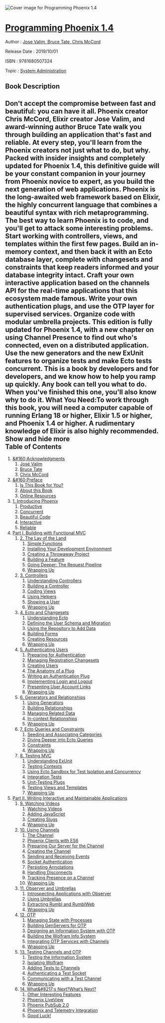 ![Cover image for Programming Phoenix 1.4](https://imgdetail.ebookreading.net/cover/cover/20200215/EB9781680507324.jpg)

[Programming Phoenix 1.4](https://ebookreading.net/view/book/Programming+Phoenix+1.4-EB9781680507324_1.html "Programming Phoenix 1.4")
====================================================================================================================

Author : [Jose Valim](https://ebookreading.net/search/author/Jose+Valim),[ Bruce Tate](https://ebookreading.net/search/author/+Bruce+Tate),[ Chris McCord](https://ebookreading.net/search/author/+Chris+McCord)

Release Date : 2019/10/01

ISBN : 9781680507324

Topic : [System Administration](https://ebookreading.net/search/category/system-administration)

Book Description
-----------------

 Don't accept the compromise between fast and beautiful: you can have it all. Phoenix creator Chris McCord, Elixir creator Jose Valim, and award-winning author Bruce Tate walk you through building an application that's fast and reliable. At every step, you'll learn from the Phoenix creators not just what to do, but why. Packed with insider insights and completely updated for Phoenix 1.4, this definitive guide will be your constant companion in your journey from Phoenix novice to expert, as you build the next generation of web applications.
Phoenix is the long-awaited web framework based on Elixir, the highly concurrent language that combines a beautiful syntax with rich metaprogramming. The best way to learn Phoenix is to code, and you'll get to attack some interesting problems. Start working with controllers, views, and templates within the first few pages. Build an in-memory context, and then back it with an Ecto database layer, complete with changesets and constraints that keep readers informed and your database integrity intact. Craft your own interactive application based on the channels API for the real-time applications that this ecosystem made famous. Write your own authentication plugs, and use the OTP layer for supervised services. Organize code with modular umbrella projects.
This edition is fully updated for Phoenix 1.4, with a new chapter on using Channel Presence to find out who's connected, even on a distributed application. Use the new generators and the new ExUnit features to organize tests and make Ecto tests concurrent.
This is a book by developers and for developers, and we know how to help you ramp up quickly. Any book can tell you what to do. When you've finished this one, you'll also know why to do it.
What You Need:To work through this book, you will need a computer capable of running Erlang 18 or higher, Elixir 1.5 or higher, and Phoenix 1.4 or higher. A rudimentary knowledge of Elixir is also highly recommended.
        Show and hide more                
Table of Contents
-----------------

1. [&amp;#160;Acknowledgments](https://ebookreading.net/view/book/Programming+Phoenix+1.4-EB9781680507324_6.html#d24e130)
    1. [José Valim](https://ebookreading.net/view/book/Programming+Phoenix+1.4-EB9781680507324_7.html#d24e145)
    1. [Bruce Tate](https://ebookreading.net/view/book/Programming+Phoenix+1.4-EB9781680507324_8.html#d24e153)
    1. [Chris McCord](https://ebookreading.net/view/book/Programming+Phoenix+1.4-EB9781680507324_9.html#d24e162)
1. [&amp;#160;Preface](https://ebookreading.net/view/book/Programming+Phoenix+1.4-EB9781680507324_10.html#d24e178)
    1. [Is This Book for You?](https://ebookreading.net/view/book/Programming+Phoenix+1.4-EB9781680507324_11.html#d24e202)
    1. [About this Book](https://ebookreading.net/view/book/Programming+Phoenix+1.4-EB9781680507324_12.html#d24e388)
    1. [Online Resources](https://ebookreading.net/view/book/Programming+Phoenix+1.4-EB9781680507324_13.html#d24e399)
1. [1. Introducing Phoenix](https://ebookreading.net/view/book/Programming+Phoenix+1.4-EB9781680507324_14.html#d24e430)
    1. [Productive](https://ebookreading.net/view/book/Programming+Phoenix+1.4-EB9781680507324_15.html#d24e448)
    1. [Concurrent](https://ebookreading.net/view/book/Programming+Phoenix+1.4-EB9781680507324_16.html#d24e670)
    1. [Beautiful Code](https://ebookreading.net/view/book/Programming+Phoenix+1.4-EB9781680507324_17.html#d24e868)
    1. [Interactive](https://ebookreading.net/view/book/Programming+Phoenix+1.4-EB9781680507324_18.html#d24e1004)
    1. [Reliable](https://ebookreading.net/view/book/Programming+Phoenix+1.4-EB9781680507324_19.html#d24e1332)
1. [Part I. Building with Functional MVC](https://ebookreading.net/view/book/Programming+Phoenix+1.4-EB9781680507324_20.html#d24e1386)
    1. [2. The Lay of the Land](https://ebookreading.net/view/book/Programming+Phoenix+1.4-EB9781680507324_21.html#d24e1393)
        1. [Simple Functions](https://ebookreading.net/view/book/Programming+Phoenix+1.4-EB9781680507324_22.html#d24e1404)
        1. [Installing Your Development Environment](https://ebookreading.net/view/book/Programming+Phoenix+1.4-EB9781680507324_23.html#d24e1787)
        1. [Creating a Throwaway Project](https://ebookreading.net/view/book/Programming+Phoenix+1.4-EB9781680507324_24.html#d24e2142)
        1. [Building a Feature](https://ebookreading.net/view/book/Programming+Phoenix+1.4-EB9781680507324_25.html#d24e2378)
        1. [Going Deeper: The Request Pipeline](https://ebookreading.net/view/book/Programming+Phoenix+1.4-EB9781680507324_26.html#d24e3416)
        1. [Wrapping Up](https://ebookreading.net/view/book/Programming+Phoenix+1.4-EB9781680507324_27.html#d24e4859)
    1. [3. Controllers](https://ebookreading.net/view/book/Programming+Phoenix+1.4-EB9781680507324_28.html#chapter.controllers)
        1. [Understanding Controllers](https://ebookreading.net/view/book/Programming+Phoenix+1.4-EB9781680507324_29.html#d24e4899)
        1. [Building a Controller](https://ebookreading.net/view/book/Programming+Phoenix+1.4-EB9781680507324_30.html#d24e5849)
        1. [Coding Views](https://ebookreading.net/view/book/Programming+Phoenix+1.4-EB9781680507324_31.html#d24e6161)
        1. [Using Helpers](https://ebookreading.net/view/book/Programming+Phoenix+1.4-EB9781680507324_32.html#d24e6534)
        1. [Showing a User](https://ebookreading.net/view/book/Programming+Phoenix+1.4-EB9781680507324_33.html#d24e6901)
        1. [Wrapping Up](https://ebookreading.net/view/book/Programming+Phoenix+1.4-EB9781680507324_34.html#d24e7808)
    1. [4. Ecto and Changesets](https://ebookreading.net/view/book/Programming+Phoenix+1.4-EB9781680507324_35.html#chapter.ecto)
        1. [Understanding Ecto](https://ebookreading.net/view/book/Programming+Phoenix+1.4-EB9781680507324_36.html#d24e7855)
        1. [Defining the User Schema and Migration](https://ebookreading.net/view/book/Programming+Phoenix+1.4-EB9781680507324_37.html#d24e8063)
        1. [Using the Repository to Add Data](https://ebookreading.net/view/book/Programming+Phoenix+1.4-EB9781680507324_38.html#d24e8593)
        1. [Building Forms](https://ebookreading.net/view/book/Programming+Phoenix+1.4-EB9781680507324_39.html#d24e9018)
        1. [Creating Resources](https://ebookreading.net/view/book/Programming+Phoenix+1.4-EB9781680507324_40.html#d24e10046)
        1. [Wrapping Up](https://ebookreading.net/view/book/Programming+Phoenix+1.4-EB9781680507324_41.html#d24e10786)
    1. [5. Authenticating Users](https://ebookreading.net/view/book/Programming+Phoenix+1.4-EB9781680507324_42.html#chapter.authenticat)
        1. [Preparing for Authentication](https://ebookreading.net/view/book/Programming+Phoenix+1.4-EB9781680507324_43.html#d24e10842)
        1. [Managing Registration Changesets](https://ebookreading.net/view/book/Programming+Phoenix+1.4-EB9781680507324_44.html#d24e11111)
        1. [Creating Users](https://ebookreading.net/view/book/Programming+Phoenix+1.4-EB9781680507324_45.html#d24e11752)
        1. [The Anatomy of a Plug](https://ebookreading.net/view/book/Programming+Phoenix+1.4-EB9781680507324_46.html#d24e12083)
        1. [Writing an Authentication Plug](https://ebookreading.net/view/book/Programming+Phoenix+1.4-EB9781680507324_47.html#d24e12751)
        1. [Implementing Login and Logout](https://ebookreading.net/view/book/Programming+Phoenix+1.4-EB9781680507324_48.html#d24e13630)
        1. [Presenting User Account Links](https://ebookreading.net/view/book/Programming+Phoenix+1.4-EB9781680507324_49.html#d24e14361)
        1. [Wrapping Up](https://ebookreading.net/view/book/Programming+Phoenix+1.4-EB9781680507324_50.html#d24e14927)
    1. [6. Generators and Relationships](https://ebookreading.net/view/book/Programming+Phoenix+1.4-EB9781680507324_51.html#chapter.relationshi)
        1. [Using Generators](https://ebookreading.net/view/book/Programming+Phoenix+1.4-EB9781680507324_52.html#d24e14977)
        1. [Building Relationships](https://ebookreading.net/view/book/Programming+Phoenix+1.4-EB9781680507324_53.html#d24e16227)
        1. [Managing Related Data](https://ebookreading.net/view/book/Programming+Phoenix+1.4-EB9781680507324_54.html#d24e16783)
        1. [In-context Relationships](https://ebookreading.net/view/book/Programming+Phoenix+1.4-EB9781680507324_55.html#d24e17754)
        1. [Wrapping Up](https://ebookreading.net/view/book/Programming+Phoenix+1.4-EB9781680507324_56.html#d24e18376)
    1. [7. Ecto Queries and Constraints](https://ebookreading.net/view/book/Programming+Phoenix+1.4-EB9781680507324_57.html#chapter.queries)
        1. [Seeding and Associating Categories](https://ebookreading.net/view/book/Programming+Phoenix+1.4-EB9781680507324_58.html#d24e18454)
        1. [Diving Deeper into Ecto Queries](https://ebookreading.net/view/book/Programming+Phoenix+1.4-EB9781680507324_59.html#d24e19541)
        1. [Constraints](https://ebookreading.net/view/book/Programming+Phoenix+1.4-EB9781680507324_60.html#d24e20684)
        1. [Wrapping Up](https://ebookreading.net/view/book/Programming+Phoenix+1.4-EB9781680507324_61.html#d24e21703)
    1. [8. Testing MVC](https://ebookreading.net/view/book/Programming+Phoenix+1.4-EB9781680507324_62.html#chapter.testing_mvc)
        1. [Understanding ExUnit](https://ebookreading.net/view/book/Programming+Phoenix+1.4-EB9781680507324_63.html#d24e21861)
        1. [Testing Contexts](https://ebookreading.net/view/book/Programming+Phoenix+1.4-EB9781680507324_64.html#d24e22460)
        1. [Using Ecto Sandbox for Test Isolation and Concurrency](https://ebookreading.net/view/book/Programming+Phoenix+1.4-EB9781680507324_65.html#d24e24002)
        1. [Integration Tests](https://ebookreading.net/view/book/Programming+Phoenix+1.4-EB9781680507324_66.html#d24e24193)
        1. [Unit-Testing Plugs](https://ebookreading.net/view/book/Programming+Phoenix+1.4-EB9781680507324_67.html#d24e26038)
        1. [Testing Views and Templates](https://ebookreading.net/view/book/Programming+Phoenix+1.4-EB9781680507324_68.html#d24e26910)
        1. [Wrapping Up](https://ebookreading.net/view/book/Programming+Phoenix+1.4-EB9781680507324_69.html#d24e27176)
1. [Part II. Writing Interactive and Maintainable Applications](https://ebookreading.net/view/book/Programming+Phoenix+1.4-EB9781680507324_71.html#d24e27196)
    1. [9. Watching Videos](https://ebookreading.net/view/book/Programming+Phoenix+1.4-EB9781680507324_72.html#chapter.watching_vi)
        1. [Watching Videos](https://ebookreading.net/view/book/Programming+Phoenix+1.4-EB9781680507324_73.html#d24e27225)
        1. [Adding JavaScript](https://ebookreading.net/view/book/Programming+Phoenix+1.4-EB9781680507324_74.html#d24e28220)
        1. [Creating Slugs](https://ebookreading.net/view/book/Programming+Phoenix+1.4-EB9781680507324_75.html#d24e28958)
        1. [Wrapping Up](https://ebookreading.net/view/book/Programming+Phoenix+1.4-EB9781680507324_76.html#d24e30367)
    1. [10. Using Channels](https://ebookreading.net/view/book/Programming+Phoenix+1.4-EB9781680507324_77.html#chapter.channels)
        1. [The Channel](https://ebookreading.net/view/book/Programming+Phoenix+1.4-EB9781680507324_78.html#d24e30439)
        1. [Phoenix Clients with ES6](https://ebookreading.net/view/book/Programming+Phoenix+1.4-EB9781680507324_79.html#d24e30556)
        1. [Preparing Our Server for the Channel](https://ebookreading.net/view/book/Programming+Phoenix+1.4-EB9781680507324_80.html#d24e30923)
        1. [Creating the Channel](https://ebookreading.net/view/book/Programming+Phoenix+1.4-EB9781680507324_81.html#d24e31303)
        1. [Sending and Receiving Events](https://ebookreading.net/view/book/Programming+Phoenix+1.4-EB9781680507324_82.html#d24e31742)
        1. [Socket Authentication](https://ebookreading.net/view/book/Programming+Phoenix+1.4-EB9781680507324_83.html#d24e32703)
        1. [Persisting Annotations](https://ebookreading.net/view/book/Programming+Phoenix+1.4-EB9781680507324_84.html#d24e33280)
        1. [Handling Disconnects](https://ebookreading.net/view/book/Programming+Phoenix+1.4-EB9781680507324_85.html#d24e34615)
        1. [Tracking Presence on a Channel](https://ebookreading.net/view/book/Programming+Phoenix+1.4-EB9781680507324_86.html#d24e35080)
        1. [Wrapping Up](https://ebookreading.net/view/book/Programming+Phoenix+1.4-EB9781680507324_87.html#d24e35903)
    1. [11. Observer and Umbrellas](https://ebookreading.net/view/book/Programming+Phoenix+1.4-EB9781680507324_88.html#chapter.umbrellas)
        1. [Introspecting Applications with Observer](https://ebookreading.net/view/book/Programming+Phoenix+1.4-EB9781680507324_89.html#d24e35998)
        1. [Using Umbrellas](https://ebookreading.net/view/book/Programming+Phoenix+1.4-EB9781680507324_90.html#d24e36336)
        1. [Extracting Rumbl and RumblWeb](https://ebookreading.net/view/book/Programming+Phoenix+1.4-EB9781680507324_91.html#d24e36811)
        1. [Wrapping Up](https://ebookreading.net/view/book/Programming+Phoenix+1.4-EB9781680507324_92.html#d24e37676)
    1. [12. OTP](https://ebookreading.net/view/book/Programming+Phoenix+1.4-EB9781680507324_93.html#chapter.otp)
        1. [Managing State with Processes](https://ebookreading.net/view/book/Programming+Phoenix+1.4-EB9781680507324_94.html#d24e37724)
        1. [Building GenServers for OTP](https://ebookreading.net/view/book/Programming+Phoenix+1.4-EB9781680507324_95.html#d24e38303)
        1. [Designing an Information System with OTP](https://ebookreading.net/view/book/Programming+Phoenix+1.4-EB9781680507324_96.html#d24e40099)
        1. [Building the Wolfram Info System](https://ebookreading.net/view/book/Programming+Phoenix+1.4-EB9781680507324_97.html#d24e41281)
        1. [Integrating OTP Services with Channels](https://ebookreading.net/view/book/Programming+Phoenix+1.4-EB9781680507324_98.html#d24e42826)
        1. [Wrapping Up](https://ebookreading.net/view/book/Programming+Phoenix+1.4-EB9781680507324_99.html#d24e43283)
    1. [13. Testing Channels and OTP](https://ebookreading.net/view/book/Programming+Phoenix+1.4-EB9781680507324_100.html#chapter.testing_otp)
        1. [Testing the Information System](https://ebookreading.net/view/book/Programming+Phoenix+1.4-EB9781680507324_101.html#d24e43400)
        1. [Isolating Wolfram](https://ebookreading.net/view/book/Programming+Phoenix+1.4-EB9781680507324_102.html#d24e44357)
        1. [Adding Tests to Channels](https://ebookreading.net/view/book/Programming+Phoenix+1.4-EB9781680507324_103.html#d24e44925)
        1. [Authenticating a Test Socket](https://ebookreading.net/view/book/Programming+Phoenix+1.4-EB9781680507324_104.html#d24e45173)
        1. [Communicating with a Test Channel](https://ebookreading.net/view/book/Programming+Phoenix+1.4-EB9781680507324_105.html#d24e45379)
        1. [Wrapping Up](https://ebookreading.net/view/book/Programming+Phoenix+1.4-EB9781680507324_106.html#d24e46376)
    1. [14. What&amp;#8217;s Next?What’s Next?](https://ebookreading.net/view/book/Programming+Phoenix+1.4-EB9781680507324_107.html#chapter.wrapping-up)
        1. [Other Interesting Features](https://ebookreading.net/view/book/Programming+Phoenix+1.4-EB9781680507324_108.html#d24e46582)
        1. [Phoenix LiveView](https://ebookreading.net/view/book/Programming+Phoenix+1.4-EB9781680507324_109.html#d24e47021)
        1. [Phoenix PubSub 2.0](https://ebookreading.net/view/book/Programming+Phoenix+1.4-EB9781680507324_110.html#d24e48779)
        1. [Phoenix and Telemetry Integration](https://ebookreading.net/view/book/Programming+Phoenix+1.4-EB9781680507324_111.html#d24e48873)
        1. [Good Luck!](https://ebookreading.net/view/book/Programming+Phoenix+1.4-EB9781680507324_112.html#d24e49334)
